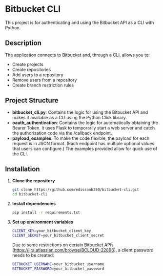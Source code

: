 # Bitbucket CLI
This project is for authenticating and using the Bitbucket API as a CLI with Python.

## Description
The application connects to Bitbucket and, through a CLI, allows you to:

- Create projects
- Create repositories
- Add users to a repository
- Remove users from a repository
- Create branch restriction rules

## Project Structure

- **bitbucket_cli.py**: Contains the logic for using the Bitbucket API and makes it available as a CLI using the Python Click library.
- **oauth_authentication**: Contains the logic for automatically obtaining the Bearer Token. It uses Flask to temporarily start a web server and catch the authorization code via the /callback endpoint.
- **payload_examples**: To make the code flexible, the payload for each request is in JSON format. (Each endpoint has multiple optional values that users can configure.) The examples provided allow for quick use of the CLI.

## Installation

1. **Clone the repository**

    ```bash
    git clone https://github.com/edissonb250/bitbucket-cli.git
    cd bitbucket-cli
    ```
2. **Install dependencies**

    ```bash
    pip install -r requirements.txt
    ```

3. **Set up environment variables**

    ```bash
    CLIENT_KEY=your_bitbucket_client_key
    CLIENT_SECRET=your_bitbucket_client_secret
    ```

    Due to some restrictions on certain Bitbucket APIs (https://jira.atlassian.com/browse/BCLOUD-22896), a client password needs to be created:

    ```bash
    BITBUCKET_USERNAME=your_bitbucket_username
    BITBUCKET_PASSWORD=your_bitbucket_password
    ```
